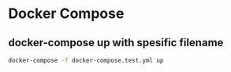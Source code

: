 # Docker Compose

## docker-compose up with spesific filename

```bash
docker-compose -f docker-compose.test.yml up
```
